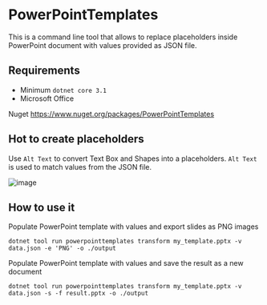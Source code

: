 # PowerPointTemplates

This is a command line tool that allows to replace placeholders inside PowerPoint document with values provided as JSON file.

## Requirements
- Minimum `dotnet core 3.1`
- Microsoft Office


Nuget https://www.nuget.org/packages/PowerPointTemplates

## Hot to create placeholders

Use `Alt Text` to convert Text Box and Shapes into a placeholders. `Alt Text` is used to match values from the JSON file.

![image](https://github.com/cezarypiatek/PowerPointTemplates/assets/7759991/f7d0590b-762a-473a-8b95-7fb529c0127a)



## How to use it

Populate PowerPoint template with values and export slides as PNG images

```
dotnet tool run powerpointtemplates transform my_template.pptx -v data.json -e 'PNG' -o ./output
```

Populate PowerPoint template with values and save the result as a new document

```
dotnet tool run powerpointtemplates transform my_template.pptx -v data.json -s -f result.pptx -o ./output
```
